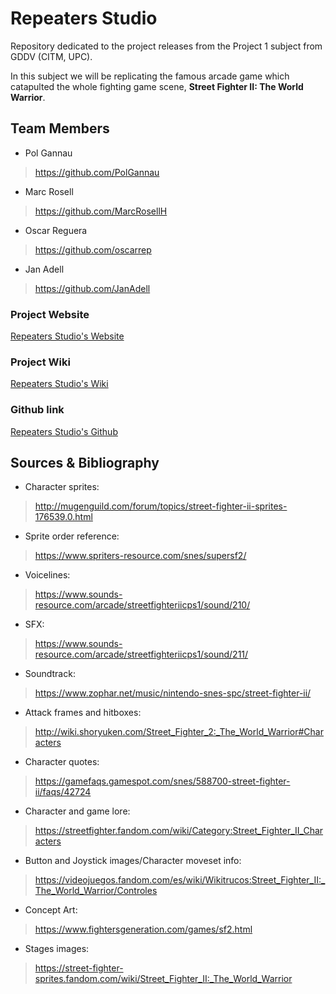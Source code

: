 # Repeaters Studio

Repository dedicated to the project releases from the Project 1 subject from GDDV (CITM, UPC).

In this subject we will be replicating the famous arcade game which catapulted the whole fighting game scene, **Street Fighter II: The World Warrior**.

## Team Members

* Pol Gannau
> https://github.com/PolGannau

* Marc Rosell
>https://github.com/MarcRosellH

* Oscar Reguera
>https://github.com/oscarrep

* Jan Adell
>https://github.com/JanAdell

### Project Website

[Repeaters Studio's Website](https://polgannau.github.io/RepeatersStudio/)

### Project Wiki

[Repeaters Studio's Wiki](https://github.com/PolGannau/RepeatersStudio/wiki)

### Github link

[Repeaters Studio's Github](https://github.com/PolGannau/RepeatersStudio/)


## Sources & Bibliography

* Character sprites:
> http://mugenguild.com/forum/topics/street-fighter-ii-sprites-176539.0.html

* Sprite order reference:
> https://www.spriters-resource.com/snes/supersf2/

* Voicelines:
> https://www.sounds-resource.com/arcade/streetfighteriicps1/sound/210/

* SFX:
> https://www.sounds-resource.com/arcade/streetfighteriicps1/sound/211/

* Soundtrack:
> https://www.zophar.net/music/nintendo-snes-spc/street-fighter-ii/

* Attack frames and hitboxes:
> http://wiki.shoryuken.com/Street_Fighter_2:_The_World_Warrior#Characters

* Character quotes:
> https://gamefaqs.gamespot.com/snes/588700-street-fighter-ii/faqs/42724

* Character and game lore:
> https://streetfighter.fandom.com/wiki/Category:Street_Fighter_II_Characters

* Button and Joystick images/Character moveset info:
> https://videojuegos.fandom.com/es/wiki/Wikitrucos:Street_Fighter_II:_The_World_Warrior/Controles

* Concept Art:
> https://www.fightersgeneration.com/games/sf2.html

* Stages images:
> https://street-fighter-sprites.fandom.com/wiki/Street_Fighter_II:_The_World_Warrior
